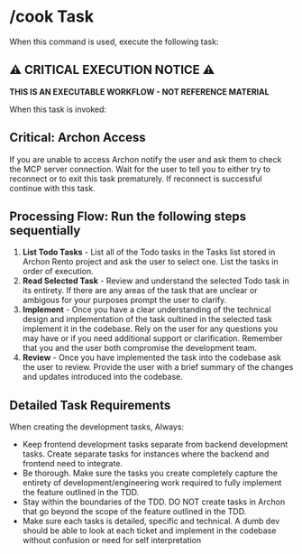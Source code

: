 # /cook Task

When this command is used, execute the following task:

## ⚠️ CRITICAL EXECUTION NOTICE ⚠️

**THIS IS AN EXECUTABLE WORKFLOW - NOT REFERENCE MATERIAL**

When this task is invoked:

## Critical: Archon Access

If you are unable to access Archon notify the user and ask them to check the MCP server connection. 
Wait for the user to tell you to either try to reconnect or to exit this task prematurely. If reconnect is successful continue with this task.

## Processing Flow: Run the following steps sequentially

1. **List Todo Tasks** - List all of the Todo tasks in the Tasks list stored in Archon Rento project and ask the user to select one. List the tasks in order of execution.
2. **Read Selected Task** - Review and understand the selected Todo task in its entirety. If there are any areas of the task that are unclear or ambigous for your purposes prompt the user to clarify.
3. **Implement** - Once you have a clear understanding of the technical design and implementation of the task oultined in the selected task implement it in the codebase. Rely on the user for any questions you may have or if you need additional support or clarification. Remember that you and the user both compromise the development team.
4. **Review** - Once you have implemented the task into the codebase ask the user to review. Provide the user with a brief summary of the changes and updates introduced into the codebase.

## Detailed Task Requirements

When creating the development tasks, Always:

- Keep frontend development tasks separate from backend development tasks. Create separate tasks for instances where the backend and frontend need to integrate.
- Be thorough. Make sure the tasks you create completely capture the entirety of development/engineering work required to fully implement the feature outlined in the TDD.
- Stay within the boundaries of the TDD. DO NOT create tasks in Archon that go beyond the scope of the feature outlined in the TDD.
- Make sure each tasks is detailed, specific and technical. A dumb dev should be able to look at each ticket and implement in the codebase without confusion or need for self interpretation



